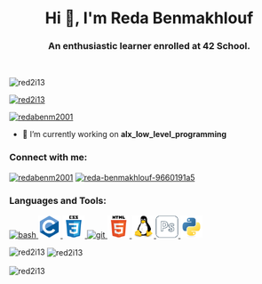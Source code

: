 <h1 align="center">Hi 👋, I'm Reda Benmakhlouf</h1>
<h3 align="center">An enthusiastic learner enrolled at 42 School. </h3>

<img src="https://tse1.mm.bing.net/th/id/OIG2.Mim9JhnrMXtWDN0rOCi2?pid=ImgGn" alt="code GIF" style="width: 100vw; height: 315.278px; left: 0px; top: 0px; opacity: 0;">
<p align="left"> <img src="https://komarev.com/ghpvc/?username=red2i13&label=Profile%20views&color=0e75b6&style=flat" alt="red2i13" /> </p>

<p align="left"> <a href="https://github.com/ryo-ma/github-profile-trophy"><img src="https://github-profile-trophy.vercel.app/?username=red2i13" alt="red2i13" /></a> </p>

<p align="left"> <a href="https://twitter.com/redabenm2001" target="blank"><img src="https://img.shields.io/twitter/follow/redabenm2001?logo=twitter&style=for-the-badge" alt="redabenm2001" /></a> </p>

- 🔭 I’m currently working on **alx_low_level_programming**

<h3 align="left">Connect with me:</h3>
<p align="left">
<a href="https://twitter.com/redabenm2001" target="blank"><img align="center" src="https://raw.githubusercontent.com/rahuldkjain/github-profile-readme-generator/master/src/images/icons/Social/twitter.svg" alt="redabenm2001" height="30" width="40" /></a>
<a href="https://linkedin.com/in/reda-benmakhlouf-9660191a5" target="blank"><img align="center" src="https://raw.githubusercontent.com/rahuldkjain/github-profile-readme-generator/master/src/images/icons/Social/linked-in-alt.svg" alt="reda-benmakhlouf-9660191a5" height="30" width="40" /></a>
</p>

<h3 align="left">Languages and Tools:</h3>
<p align="left"> <a href="https://www.gnu.org/software/bash/" target="_blank" rel="noreferrer"> <img src="https://www.vectorlogo.zone/logos/gnu_bash/gnu_bash-icon.svg" alt="bash" width="40" height="40"/> </a> <a href="https://www.cprogramming.com/" target="_blank" rel="noreferrer"> <img src="https://raw.githubusercontent.com/devicons/devicon/master/icons/c/c-original.svg" alt="c" width="40" height="40"/> </a> <a href="https://www.w3schools.com/css/" target="_blank" rel="noreferrer"> <img src="https://raw.githubusercontent.com/devicons/devicon/master/icons/css3/css3-original-wordmark.svg" alt="css3" width="40" height="40"/> </a> <a href="https://git-scm.com/" target="_blank" rel="noreferrer"> <img src="https://www.vectorlogo.zone/logos/git-scm/git-scm-icon.svg" alt="git" width="40" height="40"/> </a> <a href="https://www.w3.org/html/" target="_blank" rel="noreferrer"> <img src="https://raw.githubusercontent.com/devicons/devicon/master/icons/html5/html5-original-wordmark.svg" alt="html5" width="40" height="40"/> </a> <a href="https://www.linux.org/" target="_blank" rel="noreferrer"> <img src="https://raw.githubusercontent.com/devicons/devicon/master/icons/linux/linux-original.svg" alt="linux" width="40" height="40"/> </a> <a href="https://www.photoshop.com/en" target="_blank" rel="noreferrer"> <img src="https://raw.githubusercontent.com/devicons/devicon/master/icons/photoshop/photoshop-line.svg" alt="photoshop" width="40" height="40"/> </a> <a href="https://www.python.org" target="_blank" rel="noreferrer"> <img src="https://raw.githubusercontent.com/devicons/devicon/master/icons/python/python-original.svg" alt="python" width="40" height="40"/> </a> </p>

<p><img align="left" src="https://github-readme-stats.vercel.app/api/top-langs?username=red2i13&show_icons=true&locale=en&layout=compact" alt="red2i13" /></p>

<p>&nbsp;<img align="center" src="https://github-readme-stats.vercel.app/api?username=red2i13&show_icons=true&locale=en" alt="red2i13" /></p>

<p><img align="center" src="https://github-readme-streak-stats.herokuapp.com/?user=red2i13&" alt="red2i13" /></p>
